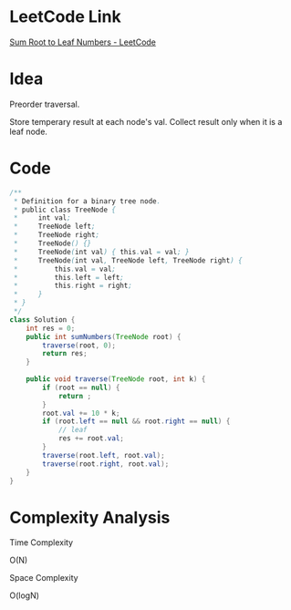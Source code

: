# LeetCode Link

[Sum Root to Leaf Numbers - LeetCode](https://leetcode.com/problems/sum-root-to-leaf-numbers/)

# Idea

Preorder traversal.

Store temperary result at each node's val. Collect result only when it is a leaf node.


# Code

```java
/**
 * Definition for a binary tree node.
 * public class TreeNode {
 *     int val;
 *     TreeNode left;
 *     TreeNode right;
 *     TreeNode() {}
 *     TreeNode(int val) { this.val = val; }
 *     TreeNode(int val, TreeNode left, TreeNode right) {
 *         this.val = val;
 *         this.left = left;
 *         this.right = right;
 *     }
 * }
 */
class Solution {
    int res = 0;
    public int sumNumbers(TreeNode root) {
        traverse(root, 0);
        return res;
    }
    
    public void traverse(TreeNode root, int k) {
        if (root == null) {
            return ;
        }
        root.val += 10 * k;
        if (root.left == null && root.right == null) {
            // leaf
            res += root.val;
        }
        traverse(root.left, root.val);
        traverse(root.right, root.val);
    }
}
```

# Complexity Analysis

Time Complexity

O(N)

Space Complexity

O(logN)
